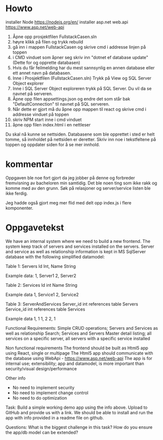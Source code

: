 # Howto

installer Node https://nodejs.org/en/
installer asp.net web.api https://www.asp.net/web-api

1. Åpne opp prosjektfilen FullstackCasen.sln
2. høyre klikk på filen og trykk rebuild
3. gå inn i mappen FullstackCasen og skrive cmd i addresse linjen på toppen
4. i CMD vinduet som åpner seg skriv inn "dotnet ef database update"(Dette for og opprette databasen)
5. Hvis du får feilmelding har du mest sannsynlig en annen database eller ett annet navn på databasen.
6. Inne i Prosjektfilen (FullstackCasen.sln) Trykk på View og SQL Server Object explorer
7. Inne i SQL Server Object exploreren trykk på SQL Server. Du vil da se navnet på serveren.
8. Åpne opp filen appsettings.json og endre det som står bak "DefaultConnection" til navnet på SQL serveren.
9. Når dette er gjort må du åpne opp mappen til react og skrive cmd i addresse vinduet på toppen
10. skriv NPM start inne i cmd vinduet
11. åpne opp filen index.html i en nettleser

Du skal nå kunne se nettsiden.
Databasene som ble opprettet i sted er helt tomme, så innholdet på nettsiden er deretter.
Skriv inn noe i tekstfeltene på toppen og oppdater siden for å se mer innhold.

# kommentar
Oppgaven ble noe fort gjort da jeg jobber på denne og forbreder fremvisning av bacheloren min samtidig.
Det ble noen ting som ikke rakk og komme med av den grunn. Søk på relasjoner og server/service listen ble ikke ferdig.

Jeg hadde også gjort meg mer flid med delt opp index.js i flere komponenter.

# Oppgavetekst

We have an internal system where we need to build a new frontend.
The system keep track of servers and services installed on the servers.
Server and service as well as relationship information is kept in MS SqlServer database with the following simplified datamodel:

Table 1: Servers
Id Int,
Name String

Example data:
1, Server1
2, Server2

Table 2: Services
Id int
Name String

Example data
1, Service1
2, Service2

Table 3: ServerAndServices
Server_id int references table Servers
Service_id int references table Services

Example data
1, 1
1, 2
2, 1

Functional Requirements: 
Simple CRUD operations; Servers and Services as well as relationship
Search; Services and Servers
Master detail listing; all services on a specific server, all servers with a specific service installed

Non functional requirements
The frontend should be built as Html5 app using React, single or multipage
The Html5 app should communicate with the database using WebApi - https://www.asp.net/web-api
The app is for internal use; extensibility; app and datamodel, is more important than security/visual design/performance

Other info
- No need to implement security
- No need to implement change control
- No need to do optimization

Task:
Build a simple working demo app using the info above.
Upload to GitHub and provide us with a link.
We should be able to install and run the app with info provided in a readme file on github.

Questions:
What is the biggest challenge in this task?
How do you ensure the app/db model can be extended?
